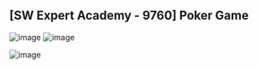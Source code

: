 ## [SW Expert Academy - 9760] Poker Game

![image](https://user-images.githubusercontent.com/22045163/115338702-5bce7200-a1de-11eb-8c61-91c0ffae2f81.png)
![image](https://user-images.githubusercontent.com/22045163/115338727-66890700-a1de-11eb-917d-b9e74103d7e9.png)

![image](https://user-images.githubusercontent.com/22045163/115338609-1dd14e00-a1de-11eb-95ac-dfb2fe5ea66c.png)
